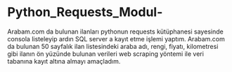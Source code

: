 # Python_Requests_Modul-
Arabam.com da bulunan ilanları pythonun requests kütüphanesi sayesinde consola listeleyip ardın SQL server a kayıt etme işlemi yaptım.
Arabam.com da bulunan 50 sayfalık ilan listesindeki araba adı, rengi, fiyatı, kilometresi gibi ilanın ön yüzünde bulunan verileri web scraping yöntemi ile veri tabanına kayıt altına almayı amaçladım. 
